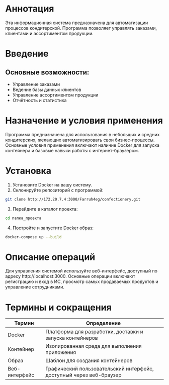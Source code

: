 # Аннотация

Эта информационная система предназначена для автоматизации процессов кондитерской. Программа позволяет управлять заказами, клиентами и ассортиментом продукции.

# Введение

## Основные возможности:

* Управление заказами
* Ведение базы данных клиентов
* Управление ассортиментом продукции
* Отчётность и статистика

# Назначение и условия применения

Программа предназначена для использования в небольших и средних кондитерских, желающих автоматизировать свои бизнес-процессы. Основные условия применения включают наличие Docker для запуска контейнера и базовые навыки работы с интернет-браузером.

# Установка

1. Установите Docker на вашу систему.
2. Склонируйте репозиторий с программой:
```bash
git clone http://172.20.7.4:3000/Farruh4eg/confectionery.git
```
3. Перейдите в каталог проекта:
```bash
cd папка_проекта
```
4. Постройте и запустите Docker образ:
```bash
docker-compose up --build
```

# Описание операций

Для управления системой используйте веб-интерфейс, доступный по адресу http://localhost:3000. Основные операции включают регистрацию и вход в ИС, просмотр самых продаваемых продуктов и управление сотрудниками.

# Термины и сокращения

| Термин        | Определение                                                         |
|---------------|---------------------------------------------------------------------|
| Docker        | Платформа для разработки, доставки и запуска контейнеров            |
| Контейнер     | Изолированная среда для выполнения приложения                       |
| Образ         | Шаблон для создания контейнеров                                     |
| Веб-интерфейс | Графический пользовательский интерфейс, доступный через веб-браузер |
